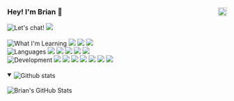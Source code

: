 <h3>
  <span>Hey! I'm Brian 👋</span>
  <picture>
    <source media="(prefers-color-scheme: dark)" srcset="https://github.com/BrianCurrie/BrianCurrie/assets/22867075/f3ef6639-15ea-4fa0-8713-71fb25c22755">
    <source media="(prefers-color-scheme: light)" srcset="https://github.com/BrianCurrie/BrianCurrie/assets/22867075/14117474-acbb-4d54-9700-a2a262a87252">
    <img align=right alt="Daytime" src="https://github.com/BrianCurrie/BrianCurrie/assets/22867075/14117474-acbb-4d54-9700-a2a262a87252" height="20">
</h3>

<div>
  <picture>
    <source media="(prefers-color-scheme: dark)" srcset="https://img.shields.io/static/v1?label=&message=Say%20Hello!&color=111&style=flat">
    <source media="(prefers-color-scheme: light)" srcset="https://img.shields.io/static/v1?label=&message=Say%20Hello!&color=111&style=flat">
    <img alt="Let's chat!" src="https://img.shields.io/static/v1?label=&message=Say%20Hello!&color=111&style=flat">
  </picture>
  <a href="https://www.linkedin.com/in/brianryleycurrie/"><img src="https://img.shields.io/static/v1?logo=linkedin&label=&message=brianryleycurrie&style=flat&color=blue&logoColor=white"/></a>
</div>
<br/>
<div>
  <picture>
    <source media="(prefers-color-scheme: dark)" srcset="https://img.shields.io/static/v1?label=&message=What%20I'm%20Learning&color=111&style=flat">
    <source media="(prefers-color-scheme: light)" srcset="https://img.shields.io/static/v1?label=&message=What%20I'm%20Learning&color=111&style=flat">
    <img alt="What I'm Learning" src="https://img.shields.io/static/v1?label=&message=What%20I'm%20Learning&color=111&style=flat">
  </picture>
  <a href="#"><img src="https://img.shields.io/static/v1?logo=Node.js&label=&message=Node.js&color=36465D&logoColor=AAA&style=flat"/></a>
  <a href="#"><img src="https://img.shields.io/static/v1?logo=MySQL&label=&message=MySQL&color=36465D&logoColor=AAA&style=flat"/></a>
  <a href="#"><img src="https://img.shields.io/static/v1?logo=data:image/png;base64,iVBORw0KGgoAAAANSUhEUgAAABgAAAAYCAYAAADgdz34AAAACXBIWXMAAAsTAAALEwEAmpwYAAAA1UlEQVR4nO2TSQrCQBBFs1dwnnDlcbyJXivQgX6hkxu4FBREFFy4UdCDKAUdkJCg5bAyD4p00lX/hdAJggoNwE1KNaThvwXGmK61dvaRAKhLlYTv/Pz8LUEYhjVgAayB9sNMLwuXq8jUAqABLLN9YJMkSUcVXiZI07QJrPzeGTj59VYVXiQoCJ8450bAIet9OTwvMMa0/PeWZ0dgnPVFUTQA9qrwvEBOg7+Xtx0W9PZU4XmBIOfaOddXhWgEX6cSPMVae334W9+uoIw4jqfA5WeCiqCAO0ppc2XjAP4JAAAAAElFTkSuQmCC&label=&message=Data%20Visualization&color=36465D&logoColor=AAA&style=flat"/></a>
</div>
<div>
  <picture>
    <source media="(prefers-color-scheme: dark)" srcset="https://img.shields.io/static/v1?label=&message=Languages&color=111&style=flat">
    <source media="(prefers-color-scheme: light)" srcset="https://img.shields.io/static/v1?label=&message=Languages&color=111&style=flat">
    <img alt="Languages" src="https://img.shields.io/static/v1?label=&message=Languages&color=111&style=flat">
  </picture>
  <a href="#"><img src="https://img.shields.io/static/v1?logo=javascript&label=&message=JavaScript&color=36465D&logoColor=AAA&style=flat"/></a>
  <a href="#"><img src="https://img.shields.io/static/v1?logo=typescript&label=&message=TypeScript&color=36465D&logoColor=AAA&style=flat"/></a>
  <a href="#"><img src="https://img.shields.io/static/v1?logo=python&label=&message=Python&color=36465D&logoColor=AAA&style=flat"/></a>
  <a href="#"><img src="https://img.shields.io/static/v1?logo=html5&label=&message=HTML5&color=36465D&logoColor=AAA&style=flat"/></a>
  <a href="#"><img src="https://img.shields.io/static/v1?logo=css3&label=&message=CSS3&color=36465D&logoColor=AAA&style=flat"/></a>
</div>
<div>
  <picture>
    <source media="(prefers-color-scheme: dark)" srcset="https://img.shields.io/static/v1?label=&message=Development&color=111&style=flat">
    <source media="(prefers-color-scheme: light)" srcset="https://img.shields.io/static/v1?label=&message=Development&color=111&style=flat">
    <img alt="Development" src="https://img.shields.io/static/v1?label=&message=Development&color=111&style=flat">
  </picture>
  <a href="#"><img src="https://img.shields.io/static/v1?logo=vue.js&label=&message=Vue&color=36465D&logoColor=AAA&style=flat"/></a>
  <a href="#"><img src="https://img.shields.io/static/v1?logo=react&label=&message=React&color=36465D&logoColor=AAA&style=flat"/></a>
  <a href="#"><img src="https://img.shields.io/static/v1?logo=svelte&label=&message=Svelte&color=36465D&logoColor=AAA&style=flat"/></a>
  <a href="#"><img src="https://img.shields.io/static/v1?logo=nuxt.js&label=&message=Nuxt&color=36465D&logoColor=AAA&style=flat"/></a>
  <a href="#"><img src="https://img.shields.io/static/v1?logo=firebase&label=&message=Firebase&color=36465D&logoColor=AAA&style=flat"/></a>
  <a href="#"><img src="https://img.shields.io/static/v1?logo=git&label=&message=Git&color=36465D&logoColor=AAA&style=flat"/></a>
  <a href="#"><img src="https://img.shields.io/static/v1?logo=figma&label=&message=Figma&color=36465D&logoColor=AAA&style=flat"/></a>
</div>
<br/>
<details open>
  <summary>
    <picture>
      <source media="(prefers-color-scheme: dark)" srcset="https://img.shields.io/static/v1?label=&message=Github%20Stats&color=111&style=flat">
  <source media="(prefers-color-scheme: light)" srcset="https://img.shields.io/static/v1?label=&message=Github%20Stats&color=111&style=flat">
      <img align=center alt="Github stats" src="https://img.shields.io/static/v1?label=&message=Github%20Stats&color=111&style=flat">
    </picture>
  </summary>
  <br/>
  <a href="#"><img align="left" alt="Brian's GitHub Stats" src="https://github-readme-stats-briancurries-projects.vercel.app/api?username=briancurrie&hide=&count_private=true&hide_border=true&show_icons=true&theme=github_dark_dimmed" /></a>
</details>
